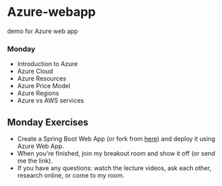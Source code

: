 # Azure-webapp
demo for Azure web app


### Monday
- Introduction to Azure
- Azure Cloud
- Azure Resources
- Azure Price Model
- Azure Regions
- Azure vs AWS services

## Monday Exercises
- Create a Spring Boot Web App (or fork from [here](https://github.com/roryeiffe/azure-spring-demo)) and deploy it using Azure Web App. 
- When you're finished, join my breakout room and show it off (or send me the link). 
- If you have any questions: watch the lecture videos, ask each other, research online, or come to my room. 
